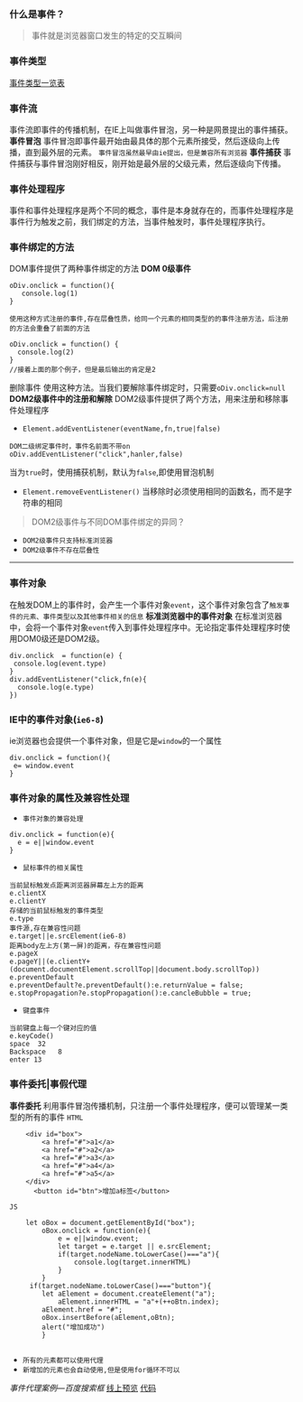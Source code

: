### 什么是事件？
> 事件就是浏览器窗口发生的特定的交互瞬间
### 事件类型
[事件类型一览表](“https://developer.mozilla.org/zh-CN/docs/web/events”)
### 事件流
事件流即事件的传播机制，在IE上叫做事件冒泡，另一种是网景提出的事件捕获。
**事件冒泡**
事件冒泡即事件最开始由最具体的那个元素所接受，然后逐级向上传播，直到最外层的元素。
`事件冒泡虽然最早由ie提出，但是兼容所有浏览器`
**事件捕获**
事件捕获与事件冒泡刚好相反，刚开始是最外层的父级元素，然后逐级向下传播。
### 事件处理程序
事件和事件处理程序是两个不同的概念，事件是本身就存在的，而事件处理程序是事件行为触发之前，我们绑定的方法，当事件触发时，事件处理程序执行。
### 事件绑定的方法
DOM事件提供了两种事件绑定的方法
**DOM 0级事件**
```
oDiv.onclick = function(){
   console.log(1)
}
```
`使用这种方式注册的事件,存在层叠性质，给同一个元素的相同类型的的事件注册方法，后注册的方法会重叠了前面的方法`
```
oDiv.onclick = function() {
  console.log(2)
}
//接着上面的那个例子，但是最后输出的肯定是2
```
删除事件
使用这种方法。当我们要解除事件绑定时，只需要`oDiv.onclick=null`
**DOM2级事件中的注册和解除**
DOM2级事件提供了两个方法，用来注册和移除事件处理程序
-  `Element.addEventListener(eventName,fn,true|false)`
```
DOM二级绑定事件时，事件名前面不带on
oDiv.addEventListener("click",hanler,false)

```
当为`true`时，使用捕获机制，默认为`false`,即使用冒泡机制
-  `Element.removeEventListener()`
 当移除时必须使用相同的函数名，而不是字符串的相同
> DOM2级事件与不同DOM事件绑定的异同？
- `DOM2级事件只支持标准浏览器`
- `DOM2级事件不存在层叠性`
---------- -----
### 事件对象
在触发DOM上的事件时，会产生一个事件对象`event`，这个事件对象包含了`触发事件的元素、事件类型以及其他事件相关的信息`
**标准浏览器中的事件对象**
在标准浏览器中，会将一个事件对象`event`传入到事件处理程序中。无论指定事件处理程序时使用DOM0级还是DOM2级。
```
div.onclick  = function(e) {
 console.log(event.type)
}
div.addEventListener("click,fn(e){
  console.log(e.type)
})
```
### IE中的事件对象(`ie6-8`)
ie浏览器也会提供一个事件对象，但是它是`window`的一个属性
```
div.onclick = function(){
 e= window.event
}
```
### 事件对象的属性及兼容性处理
- `事件对象的兼容处理`
```
div.onclick = function(e){
  e = e||window.event
}
```
- `鼠标事件的相关属性`
```
当前鼠标触发点距离浏览器屏幕左上方的距离
e.clientX
e.clientY
存储的当前鼠标触发的事件类型
e.type
事件源,存在兼容性问题
e.target||e.srcElement(ie6-8)
距离body左上方(第一屏)的距离，存在兼容性问题
e.pageX
e.pageY||(e.clientY+(document.documentElement.scrollTop||document.body.scrollTop))
e.preventDefault
e.preventDefault?e.preventDefault():e.returnValue = false;
e.stopPropagation?e.stopPropagation():e.cancleBubble = true;
```
- `键盘事件`
```
当前键盘上每一个键对应的值
e.keyCode()
space  32
Backspace   8
enter 13
```
### 事件委托|事假代理
**事件委托**
利用事件冒泡传播机制，只注册一个事件处理程序，便可以管理某一类型的所有的事件
`HTML`
```
	<div id="box">
		<a href="#">a1</a>
		<a href="#">a2</a>
		<a href="#">a3</a>
		<a href="#">a4</a>
		<a href="#">a5</a>
	</div>
      <button id="btn">增加a标签</button>
```
`JS`
```
	let oBox = document.getElementById("box");
		oBox.onclick = function(e){
			e = e||window.event;
			let target = e.target || e.srcElement;
			if(target.nodeName.toLowerCase()==="a"){
				console.log(target.innerHTML)
			}
		}
     if(target.nodeName.toLowerCase()==="button"){
		let aElement = document.createElement("a");
	        aElement.innerHTML = "a"+(++oBtn.index);
		aElement.href = "#";
		oBox.insertBefore(aElement,oBtn);
		alert("增加成功")
		}
  

```
- `所有的元素都可以使用代理`
- `新增加的元素也会自动使用,但是使用for循环不可以`

*事件代理案例—百度搜索框*
[线上预览](https://fdy696.github.io/web/demos/event-search.html)
[代码](https://github.com/fdy696/web/blob/master/JS-WEB-API/%E4%BA%8B%E4%BB%B6/%E4%BA%8B%E4%BB%B6%E5%A7%94%E6%89%98%E2%80%94%E7%99%BE%E5%BA%A6%E6%90%9C%E7%B4%A2%E6%A1%86.html)
